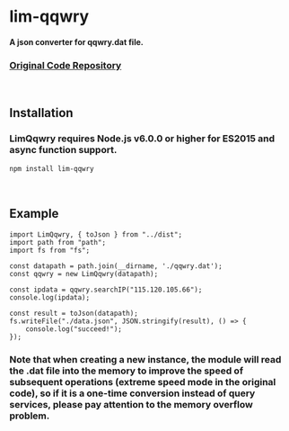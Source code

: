 # lim-qqwry

#### A json converter for qqwry.dat file.
### [Original Code Repository](https://github.com/cnwhy/lib-qqwry)

<br>

## Installation

### LimQqwry requires **Node.js v6.0.0** or higher for ES2015 and async function support.

```
npm install lim-qqwry
```
<br>

## Example

```
import LimQqwry, { toJson } from "../dist";
import path from "path";
import fs from "fs";

const datapath = path.join(__dirname, './qqwry.dat');
const qqwry = new LimQqwry(datapath);

const ipdata = qqwry.searchIP("115.120.105.66");
console.log(ipdata);

const result = toJson(datapath);
fs.writeFile("./data.json", JSON.stringify(result), () => {
    console.log("succeed!");
});
```

### Note that when creating a new instance, the module will read the .dat file into the memory to improve the speed of subsequent operations (extreme speed mode in the original code), so if it is a one-time conversion instead of query services, please pay attention to the memory overflow problem.
